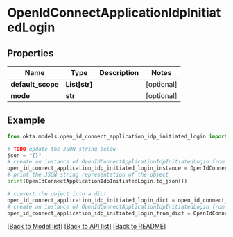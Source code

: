 # OpenIdConnectApplicationIdpInitiatedLogin


## Properties

Name | Type | Description | Notes
------------ | ------------- | ------------- | -------------
**default_scope** | **List[str]** |  | [optional] 
**mode** | **str** |  | [optional] 

## Example

```python
from okta.models.open_id_connect_application_idp_initiated_login import OpenIdConnectApplicationIdpInitiatedLogin

# TODO update the JSON string below
json = "{}"
# create an instance of OpenIdConnectApplicationIdpInitiatedLogin from a JSON string
open_id_connect_application_idp_initiated_login_instance = OpenIdConnectApplicationIdpInitiatedLogin.from_json(json)
# print the JSON string representation of the object
print(OpenIdConnectApplicationIdpInitiatedLogin.to_json())

# convert the object into a dict
open_id_connect_application_idp_initiated_login_dict = open_id_connect_application_idp_initiated_login_instance.to_dict()
# create an instance of OpenIdConnectApplicationIdpInitiatedLogin from a dict
open_id_connect_application_idp_initiated_login_from_dict = OpenIdConnectApplicationIdpInitiatedLogin.from_dict(open_id_connect_application_idp_initiated_login_dict)
```
[[Back to Model list]](../README.md#documentation-for-models) [[Back to API list]](../README.md#documentation-for-api-endpoints) [[Back to README]](../README.md)


